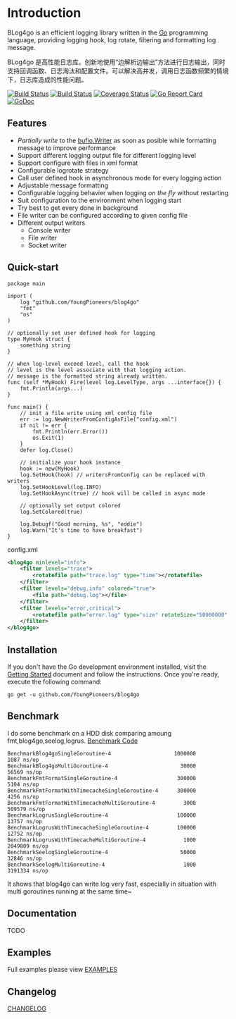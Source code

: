 Introduction
=======

BLog4go is an efficient logging library written in the [Go](http://golang.org/) programming language, providing logging hook, log rotate, filtering and formatting log message.

BLog4go 是高性能日志库。创新地使用“边解析边输出”方法进行日志输出，同时支持回调函数、日志淘汰和配置文件。可以解决高并发，调用日志函数频繁的情境下，日志库造成的性能问题。

[![Build Status](https://travis-ci.org/YoungPioneers/blog4go.svg?branch=master)](https://travis-ci.org/YoungPioneers/blog4go)
[![Build Status](https://circleci.com/gh/YoungPioneers/blog4go/tree/master.svg?style=shield&circle-token=91f23f796bd728b15109d25818cf8927a898f53f)](https://circleci.com/gh/YoungPioneers/blog4go)
[![Coverage Status](https://coveralls.io/repos/github/YoungPioneers/blog4go/badge.svg?branch=master)](https://coveralls.io/github/YoungPioneers/blog4go?branch=master)
[![Go Report Card](https://goreportcard.com/badge/github.com/YoungPioneers/blog4go)](https://goreportcard.com/report/github.com/YoungPioneers/blog4go)
[![GoDoc](https://godoc.org/github.com/YoungPioneers/blog4go?status.svg)](https://godoc.org/github.com/YoungPioneers/blog4go)


Features
------------------
* *Partially write* to the [bufio.Writer](https://golang.org/pkg/bufio/#Writer) as soon as posible while formatting message to improve performance
* Support different logging output file for different logging level
* Support configure with files in xml format
* Configurable logrotate strategy
* Call user defined hook in asynchronous mode for every logging action
* Adjustable message formatting
* Configurable logging behavier when logging *on the fly* without restarting
* Suit configuration to the environment when logging start
* Try best to get every done in background
* File writer can be configured according to given config file
* Different output writers
	* Console writer
	* File writer
	* Socket writer


Quick-start
------------------

```
package main

import (
	log "github.com/YoungPioneers/blog4go"
	"fmt"
	"os"
)

// optionally set user defined hook for logging
type MyHook struct {
	something string
}

// when log-level exceed level, call the hook
// level is the level associate with that logging action.
// message is the formatted string already written.
func (self *MyHook) Fire(level log.LevelType, args ...interface{}) {
	fmt.Println(args...)
}

func main() {
	// init a file write using xml config file
	err := log.NewWriterFromConfigAsFile("config.xml")
	if nil != err {
		fmt.Println(err.Error())
		os.Exit(1)
	}
	defer log.Close()

	// initialize your hook instance
	hook := new(MyHook)
	log.SetHook(hook) // writersFromConfig can be replaced with writers
	log.SetHookLevel(log.INFO)
	log.SetHookAsync(true) // hook will be called in async mode

	// optionally set output colored
	log.SetColored(true)

	log.Debugf("Good morning, %s", "eddie")
	log.Warn("It's time to have breakfast")
}
```

config.xml
```xml
<blog4go minlevel="info">
	<filter levels="trace">
		<rotatefile path="trace.log" type="time"></rotatefile>
	</filter>
	<filter levels="debug,info" colored="true">
		<file path="debug.log"></file>
	</filter>
	<filter levels="error,critical">
		<rotatefile path="error.log" type="size" rotateSize="50000000" rotateLines="8000000"></rotatefile>
	</filter>
</blog4go>
```

Installation
------------------

If you don't have the Go development environment installed, visit the
[Getting Started](http://golang.org/doc/install.html) document and follow the instructions. Once you're ready, execute the following command:

```
go get -u github.com/YoungPioneers/blog4go
```

Benchmark
------------------

I do some benchmark on a HDD disk comparing amoung fmt,blog4go,seelog,logrus. [Benchmark Code](https://github.com/YoungPioneers/blog4go-benchmark)

```
BenchmarkBlog4goSingleGoroutine-4               	 1000000	      1087 ns/op
BenchmarkBlog4goMultiGoroutine-4                	   30000	     56569 ns/op
BenchmarkFmtFormatSingleGoroutine-4             	  300000	      5104 ns/op
BenchmarkFmtFormatWithTimecacheSingleGoroutine-4	  300000	      4256 ns/op
BenchmarkFmtFormatWithTimecacheMultiGoroutine-4 	    3000	    509579 ns/op
BenchmarkLogrusSingleGoroutine-4                	  100000	     13757 ns/op
BenchmarkLogrusWithTimecacheSingleGoroutine-4   	  100000	     12752 ns/op
BenchmarkLogrusWithTimecacheMultiGoroutine-4    	    1000	   2049809 ns/op
BenchmarkSeelogSingleGoroutine-4                	   50000	     32846 ns/op
BenchmarkSeelogMultiGoroutine-4                 	    1000	   3191334 ns/op
```

It shows that blog4go can write log very fast, especially in situation with multi goroutines running at the same time~


Documentation
------------------

TODO


Examples
---------------

Full examples please view [EXAMPLES](https://github.com/YoungPioneers/blog4go/tree/master/examples)


Changelog
------------------

[CHANGELOG](https://raw.githubusercontent.com/YoungPioneers/blog4go/master/CHANGELOG)
